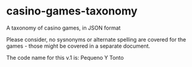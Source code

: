 casino-games-taxonomy
=====================

A taxonomy of casino games, in JSON format

Please consider, no sysnonyms or alternate spelling are covered for the games - those might be covered in a separate document.

The code name for this v.1 is: Pequeno Y Tonto
